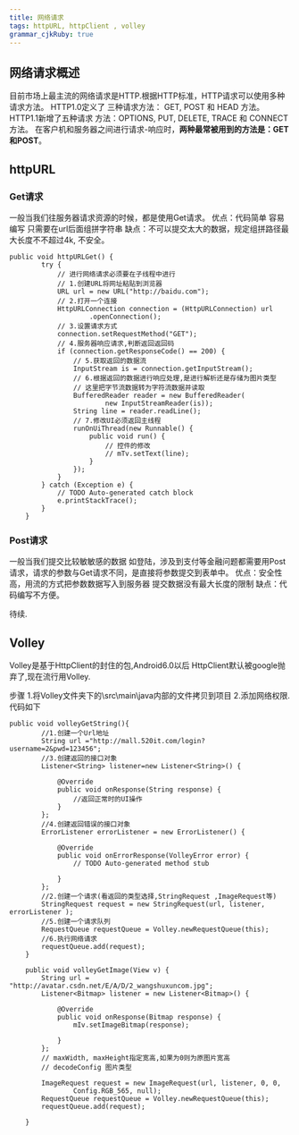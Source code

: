 ```yaml
---
title: 网络请求
tags: httpURL, httpClient , volley
grammar_cjkRuby: true
---
```



## 网络请求概述
目前市场上最主流的网络请求是HTTP.根据HTTP标准，HTTP请求可以使用多种请求方法。 HTTP1.0定义了 三种请求方法： GET, POST 和 HEAD 方法。 HTTP1.1新增了五种请求 方法：OPTIONS, PUT, DELETE, TRACE 和 CONNECT  方法。 在客户机和服务器之间进行请求-响应时，**两种最常被用到的方法是：GET 和POST**。


## httpURL
### Get请求

一般当我们往服务器请求资源的时候，都是使用Get请求。
优点：代码简单 容易编写 只需要在url后面组拼字符串
缺点：不可以提交太大的数据，规定组拼路径最大长度不不超过4k, 不安全。

``` httpURL
public void httpURLGet() {
		try {
			// 进行网络请求必须要在子线程中进行
			// 1.创建URL将网址粘贴到浏览器
			URL url = new URL("http://baidu.com");
			// 2.打开一个连接
			HttpURLConnection connection = (HttpURLConnection) url
					.openConnection();
			// 3.设置请求方式
			connection.setRequestMethod("GET");
			// 4.服务器响应请求,判断返回返回码
			if (connection.getResponseCode() == 200) {
				// 5.获取返回的数据流
				InputStream is = connection.getInputStream();
				// 6.根据返回的数据进行响应处理,是进行解析还是存储为图片类型
				// 这里把字节流数据转为字符流数据并读取
				BufferedReader reader = new BufferedReader(
						new InputStreamReader(is));
				String line = reader.readLine();
				// 7.修改UI必须返回主线程
				runOnUiThread(new Runnable() {
					public void run() {
						// 控件的修改
						// mTv.setText(line);
					}
				});
			}
		} catch (Exception e) {
			// TODO Auto-generated catch block
			e.printStackTrace();
		}
	}
```

### Post请求

一般当我们提交比较敏敏感的数据 如登陆，涉及到支付等金融问题都需要用Post请求，请求的参数与Get请求不同，是直接将参数提交到表单中。
优点：安全性高，用流的方式把参数数据写入到服务器 提交数据没有最大长度的限制
缺点：代码编写不方便。

待续.


## Volley
Volley是基于HttpClient的封住的包,Android6.0以后 HttpClient默认被google抛弃了,现在流行用Volley.

步骤
1.将Volley文件夹下的\src\main\java内部的文件拷贝到项目
2.添加网络权限.
代码如下
``` VolleyGet
public void volleyGetString(){
		//1.创建一个Url地址
		String url ="http://mall.520it.com/login?username=2&pwd=123456";
		//3.创建返回的接口对象
		Listener<String> listener=new Listener<String>() {

			@Override
			public void onResponse(String response) {
				//返回正常时的UI操作
			}
		};
		//4.创建返回错误的接口对象
		ErrorListener errorListener = new ErrorListener() {

			@Override
			public void onErrorResponse(VolleyError error) {
				// TODO Auto-generated method stub
				
			}
		};
		//2.创建一个请求(看返回的类型选择,StringRequest ,ImageRequest等)
		StringRequest request = new StringRequest(url, listener, errorListener );
		//5.创建一个请求队列
		RequestQueue requestQueue = Volley.newRequestQueue(this);
		//6.执行网络请求
		requestQueue.add(request);
	}
	
	public void volleyGetImage(View v) {
		String url = "http://avatar.csdn.net/E/A/D/2_wangshuxuncom.jpg";
		Listener<Bitmap> listener = new Listener<Bitmap>() {

			@Override
			public void onResponse(Bitmap response) {
				mIv.setImageBitmap(response);

			}
		};
		// maxWidth, maxHeight指定宽高,如果为0则为原图片宽高
		// decodeConfig 图片类型

		ImageRequest request = new ImageRequest(url, listener, 0, 0,
				Config.RGB_565, null);
		RequestQueue requestQueue = Volley.newRequestQueue(this);
		requestQueue.add(request);

	}
```
